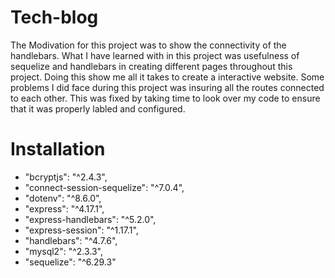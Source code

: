 # Tech-blog
The Modivation for this project was to show the connectivity of the handlebars. What I have learned with in this project was usefulness of sequelize and handlebars in creating different pages throughout this project. Doing this show me all it takes to create a interactive website. Some problems I did face during this project was insuring all the routes connected to each other. This was fixed by taking time to look over my code to ensure that it was properly labled and configured.

# Installation
- "bcryptjs": "^2.4.3",
- "connect-session-sequelize": "^7.0.4",
- "dotenv": "^8.6.0",
- "express": "^4.17.1",
- "express-handlebars": "^5.2.0",
- "express-session": "^1.17.1",
- "handlebars": "^4.7.6",
- "mysql2": "^2.3.3",
- "sequelize": "^6.29.3"
